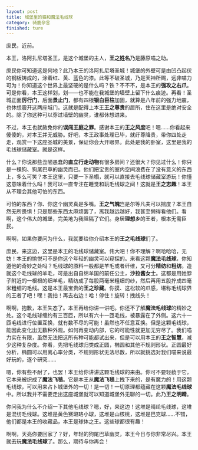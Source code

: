 ```yaml
---
layout: post
title: 城堡里的猫和魔法毛线球
category: 骑鹿杂言
finished: ture
---
```


庶民，近前。

本王，洛阿扎尼塔圣王，是这个城堡的主人，**王之姓名**乃是藤原喵之助。

庶民你可知道这是何地？此乃本王的洛阿扎尼塔圣城！城堡的外壁可是由凹凸起伏的钢板铸成的，涂着红、黄、蓝色的漆。此等不破圣城，乃是天神所赐，远非喵力可为！你知道这个世界上最坚硬的是什么吗？铁？不不不，是本王的**强攻之右爪**。可是你看，本王这样划，划——也不能在我城堡的墙壁上留下什么痕迹。再看！圣城正面**厉行门**，后面**景止门**，都有四根**银白巨柱**加固，就算是八年前的强力地震，也休想震开这两座城门。这就是配得上本王**王之尊贵**的居所，住在这里是绝对安全的。除了你这种可以穿过墙壁的幽灵，谁都休想进来。

不过，本王也就赦免你的**误闯王庭之罪**。感谢本王的**王之风度**吧！嗯……你看起来傻傻的，对本王并无威胁。好吧，本王政事处理已毕，就纡尊降贵，带你四处走走，观赏一下这座圣城的美景，保证你会大开眼界。此处是我的卧室，这里是我的毛线球储藏室。就是这样。

什么？你说那些丑陋愚蠢的**直立行走动物**有很多房间？还很大？你见过什么！你只是一棵狗、狗尾巴草的幽灵而已。他们把宝贵的室内空间浪费在了没有意义的东西上，多么可笑？本王这里，只要一下圣榻，就可以直接去毛线球储藏室游玩！你懂这意味着什么吗！我可以一直专注在睡觉和玩毛线球之间！这就是**王之志趣**！本王从不理会其他可怕的东西。

可怕的东西？你、你这个幽灵真是多嘴。**王之气魄**岂是尔等凡夫可以揣度？本王自然无所畏惧！只是那些东西太麻烦罢了，离我越远越好，我甚至懒得看他们。看啊，这个伟大的城堡，完美地为我阻隔了它们。身居**理想乡**的王者，根本无需臣民。

啊啊，如果你要问为什么，我就要给你介绍本王的**王之毛线球**们了。

庶民，来这边，这里是本王的毛线球储藏室。伟大吧！你不理解？啊哈哈哈，无妨！本王的愉悦可不是你这个年轻的幽灵可以窥探的。来看这颗**魔法毛线球**，你知道他的奇妙之处吗？毛线球的原料一般都是羊毛或者纤维，又可分**精纺**和**粗纺**。造就这个毛线球的羊毛，可是出自自绵羊国的前任公主，**沙拉酱女士**。这都是用她脖子附近的一根根的细羊毛，精纺成了每股两毫米粗细的纱，然后再用五股拧成四毫米粗细的毛线。这是本王最宝贵的**王之珍藏**。你摸、这松软的爪感，堪称毛线球界的王者了吧！嘿！我拍！再去右边！哈！停住！旋转！拽线头！

啊啊，抱歉，本王失态了。本王再给你讲一讲吧。你还不了解**魔法毛线球**的精妙之处。这个毛线球缠约有三百匝，所以有六十一匝毛线，被暴露在了外侧。这六十一匝毛线进行位置互换，就有数不尽的可能！虽然也不任意互换。但是这颗毛线球，能因此变化出无数种外观。如何再变动内部，它的可能性就更加无穷尽了。我们喵力实在有限，虽然无法把这所有种可能都试出来，但是可以用本王的**王之智慧**，减少这种复杂度。你看，先把毛线球归类成正圆，椭圆和其他不规则形状。正圆最好分析，椭圆可以用离心率分类，不规则形状无法尽数，所以就挑选对我们喵来说最好玩的，逐个研究……

嗯，你有些不耐了，也罢！本王给你讲讲这颗毛线球的来由。你可不要轻藐于它，它本来被织成了**魔法飞毯**。它是本王从**魔法飞毯**上拽下来的，是有魔力的！用这颗毛线球，可以用来占卜城堡外的一切！是一切！一切原理都蕴藏在这颗**魔法毛线球**中。所以我并不需要走出这座城堡就可以知道城堡外无聊的一切。此乃**王之明睛**。

你问我为什么不介绍一下其他毛线球？嗯，好，来这边！这堆是晴纶毛线球，这堆是混纺毛线球。这堆是黄色赛璐珞小球，这堆是山核桃，这堆是巴克球……不错，他们都是本王的收藏品，本王是球体之王。这些球都很有趣！

啊啊，天亮你要回家了？好，年轻的狗尾巴草幽灵，本王今日与你非常尽兴。本王就去玩**魔法毛线球**了。那么，期待与你再会！
